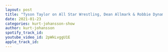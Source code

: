 ```yaml
---
layout: post
title: "Tyson Taylor on All Star Wrestling, Dean Allmark & Robbie Dynamite, SWW, British Wrestling & More"
date: 2021-01-23
categories: kurt-johansson-show
author: kurt-johansson
spotify_track_id: 
youtube_video_id: 2pWkLvggU1E
apple_track_id: 
---
```

